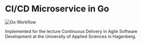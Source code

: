 # CI/CD Microservice in Go

![Go Workflow](https://github.com/tformatix/cicd-microservices-go/actions/workflows/go.yml/badge.svg)

Implemented for the lecture Continuous Delivery in Agile Software Development at the University of Applied Sciences in Hagenberg.